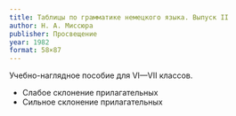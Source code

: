 ```yaml
---
title: Таблицы по грамматике немецкого языка. Выпуск II
author: Н. А. Миссюра
publisher: Просвещение
year: 1982
format: 58×87
---
```


Учебно-наглядное пособие для VI—VII классов.
- Слабое склонение прилагательных
- Сильное склонение прилагательных
